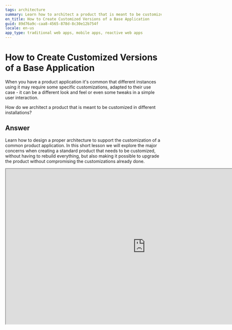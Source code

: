 ```yaml
---
tags: architecture
summary: Learn how to architect a product that is meant to be customized in different installations
en_title: How to Create Customized Versions of a Base Application
guid: 89d76a9c-caa8-4565-878d-8c30e12b754f
locale: en-us
app_type: traditional web apps, mobile apps, reactive web apps
---
```


# How to Create Customized Versions of a Base Application

When you have a product application it's common that different instances using it may require some specific customizations, adapted to their use case - it can be a different look and feel or even some tweaks in a simple user interaction.

How do we architect a product that is meant to be customized in different installations?

## Answer

Learn how to design a proper architecture to support the customization of a common product application. In this short lesson we will explore the major concerns when creating a standard product that needs to be customized, without having to rebuild everything, but also making it possible to upgrade the product without compromising the customizations already done.

<iframe markdown="1" width="900" height="500"
src="https://www.youtube.com/embed/IXiY_pcMpjQ">
</iframe>